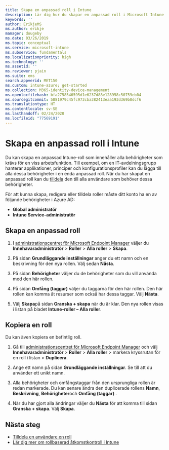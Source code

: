 ```yaml
---
title: Skapa en anpassad roll i Intune
description: Lär dig hur du skapar en anpassad roll i Microsoft Intune.
keywords: ''
author: ErikjeMS
ms.author: erikje
manager: dougeby
ms.date: 03/26/2019
ms.topic: conceptual
ms.service: microsoft-intune
ms.subservice: fundamentals
ms.localizationpriority: high
ms.technology: ''
ms.assetid: ''
ms.reviewer: pjain
ms.suite: ems
search.appverid: MET150
ms.custom: intune-azure; get-started
ms.collection: M365-identity-device-management
ms.openlocfilehash: bfa2758546595d1e6237d88e128958c50759eb04
ms.sourcegitcommit: 5881979c45fc973cba382413eaa193d369b8dcf6
ms.translationtype: HT
ms.contentlocale: sv-SE
ms.lasthandoff: 02/24/2020
ms.locfileid: "77569191"
---
```

# <a name="create-a-custom-role-in-intune"></a>Skapa en anpassad roll i Intune

Du kan skapa en anpassad Intune-roll som innehåller alla behörigheter som krävs för en viss arbetsfunktion. Till exempel, om en IT-avdelningsgrupp hanterar applikationer, principer och konfigurationsprofiler kan du lägga till alla dessa behörigheter i en enda anpassad roll. När du har skapat en anpassad roll kan du [tilldela](assign-role.md) den till alla användare som behöver dessa behörigheter.

För att kunna skapa, redigera eller tilldela roller måste ditt konto ha en av följande behörigheter i Azure AD:
- **Global administratör**
- **Intune Service-administratör**

## <a name="to-create-a-custom-role"></a>Skapa en anpassad roll

1. I [administrationscentret för Microsoft Endpoint Manager](https://go.microsoft.com/fwlink/?linkid=2109431) väljer du **Innehavaradministratör** > **Roller** > **Alla roller** > **Skapa**.

2. På sidan **Grundläggande inställningar** anger du ett namn och en beskrivning för den nya rollen. Välj sedan **Nästa**.

3. På sidan **Behörigheter** väljer du de behörigheter som du vill använda med den här rollen.

4. På sidan **Omfång (taggar)** väljer du taggarna för den här rollen. Den här rollen kan komma åt resurser som också har dessa taggar. Välj **Nästa**.

5. Välj **Skapa**på sidan **Granska + skapa** när du är klar. Den nya rollen visas i listan på bladet **Intune-roller – Alla roller**.

## <a name="copy-a-role"></a>Kopiera en roll

Du kan även kopiera en befintlig roll.

1. Gå till [administrationscentret för Microsoft Endpoint Manager](https://go.microsoft.com/fwlink/?linkid=2109431) och välj **Innehavaradministratör** > **Roller** > **Alla roller** > markera kryssrutan för en roll i listan > **Duplicera**.

2. Ange ett namn på sidan **Grundläggande inställningar**. Se till att du använder ett unikt namn.

3. Alla behörigheter och omfångstaggar från den ursprungliga rollen är redan markerade. Du kan senare ändra den duplicerade rollens **Namn**, **Beskrivning**, **Behörigheter**och **Omfång (taggar)** .

4. När du har gjort alla ändringar väljer du **Nästa** för att komma till sidan **Granska + skapa**. Välj **Skapa**. 

## <a name="next-steps"></a>Nästa steg
- [Tilldela en användare en roll](assign-role.md)
- [Lär dig mer om rollbaserad åtkomstkontroll i Intune](role-based-access-control.md)


